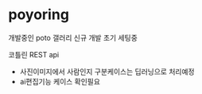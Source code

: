 # poyoring

개발중인 poto 갤러리 신규 개발 초기 세팅중

코틀린 REST api 

- 사진이미지에서 사람인지 구분케이스는 딥러닝으로 처리예정
- ai편집기능 케이스 확인필요
